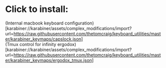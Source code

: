 # Click to install:
(Internal macbook keyboard configuration)[karabiner://karabiner/assets/complex_modifications/import?url=https://raw.githubusercontent.com/thetomcraig/keyboard_utilities/master/karabiner_keymaps/capslock.json]  
(Tmux control for infinity ergodox)[karabiner://karabiner/assets/complex_modifications/import?url=https://raw.githubusercontent.com/thetomcraig/keyboard_utilities/master/karabiner_keymaps/ergodox_tmux.json]  
